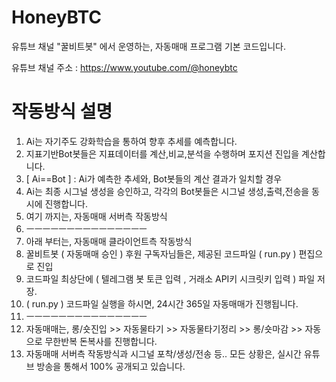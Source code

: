 # HoneyBTC
유튜브 채널 "꿀비트봇" 에서 운영하는, 자동매매 프로그램 기본 코드입니다.

유튜브 채널 주소 : https://www.youtube.com/@honeybtc


# 작동방식 설명
1. Ai는 자기주도 강화학습을 통하여 향후 추세를 예측합니다.
2. 지표기반Bot봇들은 지표데이터를 계산,비교,분석을 수행하며 포지션 진입을 계산합니다.
3. [ Ai==Bot ] : Ai가 예측한 추세와, Bot봇들의 계산 결과가 일치할 경우
4. Ai는 최종 시그널 생성을 승인하고, 각각의 Bot봇들은 시그널 생성,출력,전송을 동시에 진행합니다.
5. 여기 까지는, 자동매매 서버측 작동방식
6. ㅡㅡㅡㅡㅡㅡㅡㅡㅡㅡㅡㅡㅡㅡㅡ
7. 아래 부터는, 자동매매 클라이언트측 작동방식
8. 꿀비트봇 ( 자동매매 승인 ) 후원 구독자님들은, 제공된 코드파일 ( run.py ) 편집으로 진입
9. 코드파일 최상단에 ( 텔레그램 봇 토큰 입력 , 거래소 API키 시크릿키 입력 ) 파일 저장.
10. ( run.py ) 코드파일 실행을 하시면, 24시간 365일 자동매매가 진행됩니다.
11. ㅡㅡㅡㅡㅡㅡㅡㅡㅡㅡㅡㅡㅡㅡㅡ
12. 자동매매는, 롱/숏진입 >> 자동물타기 >> 자동물타기정리 >> 롱/숏마감 >> 자동으로 무한반복 돈복사를 진행합니다.
13. 자동매매 서버측 작동방식과 시그널 포착/생성/전송 등.. 모든 상황은, 실시간 유튜브 방송을 통해서 100% 공개되고 있습니다.
